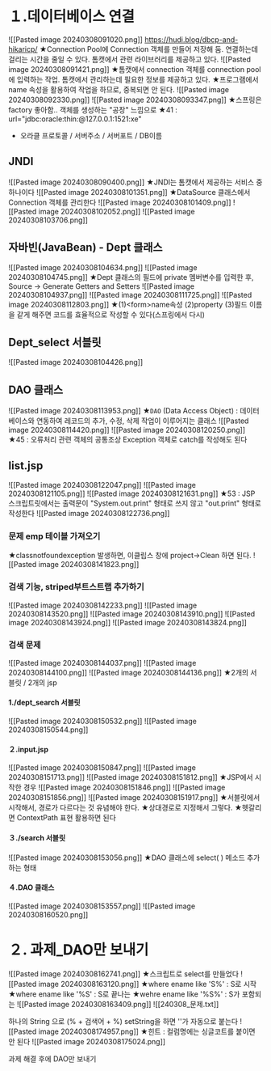 # １.데이터베이스 연결
![[Pasted image 20240308091020.png]]
https://hudi.blog/dbcp-and-hikaricp/
★Connection Pool에 Connection 객체를 만들어 저장해 둠. 연결하는데 걸리는 시간을 줄일 수 있다. 톰캣에서  관련 라이브러리를 제공하고 있다.
![[Pasted image 20240308091421.png]]
★톰캣에서 connection 객체를 connection pool에 입력하는 작업. 톰캣에서 관리하는데 필요한 정보를 제공하고 있다.
★프로그램에서 name 속성을 활용하여 작업을 하므로, 중복되면 안 된다.
![[Pasted image 20240308092330.png]]
![[Pasted image 20240308093347.png]]
★스프링은 factory 좋아함.. 객체를 생성하는 "공장" 느낌으로
★41 : url="jdbc:oracle:thin:@127.0.0.1:1521:xe"
- 오라클 프로토콜 / 서버주소 / 서버포트 / DB이름

## JNDI
![[Pasted image 20240308090400.png]]
★JNDI는 톰캣에서 제공하는 서비스 중 하나이다
![[Pasted image 20240308101351.png]]
★DataSource 클래스에서 Connection 객체를 관리한다
![[Pasted image 20240308101409.png]]
![[Pasted image 20240308102052.png]]
![[Pasted image 20240308103706.png]]



## 자바빈(JavaBean) - Dept 클래스
![[Pasted image 20240308104634.png]]
![[Pasted image 20240308104745.png]]
★Dept 클래스의 필드에 private 멤버변수를 입력한 후, Source -> Generate Getters and Setters
![[Pasted image 20240308104937.png]]
![[Pasted image 20240308111725.png]]
![[Pasted image 20240308112803.png]]
★(1)\<form>name속성 (2)property (3)필드 이름을 같게 해주면 코드를 효율적으로 작성할 수 있다(스프링에서 다시)



## Dept_select 서블릿
![[Pasted image 20240308104426.png]]



## DAO 클래스
![[Pasted image 20240308113953.png]]
★`DAO` (Data Access Object) : 데이터베이스와 연동하여 레코드의 추가, 수정, 삭제 작업이 이루어지는 클래스
![[Pasted image 20240308114420.png]]
![[Pasted image 20240308120250.png]]
★45 : 오류처리 관련 객체의 공통조상 Exception 객체로 catch를 작성해도 된다


## list.jsp
![[Pasted image 20240308122047.png]]
![[Pasted image 20240308121105.png]]
![[Pasted image 20240308121631.png]]
★53 : JSP 스크립트릿에서는 출력문이 "System.out.print" 형태로 쓰지 않고 "out.print" 형태로 작성한다
![[Pasted image 20240308122736.png]]


### 문제 emp 테이블 가져오기
★classnotfoundexception 발생하면, 이클립스 창에 project->Clean 하면 된다.
![[Pasted image 20240308141823.png]]


### 검색 기능, striped부트스트랩 추가하기
![[Pasted image 20240308142233.png]]
![[Pasted image 20240308143520.png]]
![[Pasted image 20240308143910.png]]
![[Pasted image 20240308143924.png]]
![[Pasted image 20240308143824.png]]


### 검색 문제
![[Pasted image 20240308144037.png]]
![[Pasted image 20240308144100.png]]
![[Pasted image 20240308144136.png]]
★2개의 서블릿 / 2개의 jsp

#### 1./dept_search 서블릿
![[Pasted image 20240308150532.png]]
![[Pasted image 20240308150544.png]]



#### ２.input.jsp
![[Pasted image 20240308150847.png]]
![[Pasted image 20240308151713.png]]
![[Pasted image 20240308151812.png]]
★JSP에서 시작한 경우
![[Pasted image 20240308151846.png]]
![[Pasted image 20240308151856.png]]
![[Pasted image 20240308151917.png]]
★서블릿에서 시작해서, 경로가 다르다는 것 유념해야 한다.
★상대경로로 지정해서 그렇다.
★헷갈리면 ContextPath 표현 활용하면 된다


#### ３./search 서블릿
![[Pasted image 20240308153056.png]]
★DAO 클래스에 select( ) 메소드 추가하는 형태



#### ４.DAO 클래스
![[Pasted image 20240308153557.png]]
![[Pasted image 20240308160520.png]]




# ２. 과제_DAO만 보내기
![[Pasted image 20240308162741.png]]
★스크립트로 select를 만들었다
![[Pasted image 20240308163120.png]]
★where ename like 'S%' : S로 시작
★where ename like '%S' : S로 끝나는
★wehre ename like '%S%' : S가 포함되는
![[Pasted image 20240308163409.png]]
![[240308_문제.txt]]

하나의 String 으로 (% + 검색어 + %)
setString을 하면 ''가 자동으로 붙는다
![[Pasted image 20240308174957.png]]
★힌트 : 컬럼명에는 싱글코트를 붙이면 안 된다
![[Pasted image 20240308175024.png]]

과제 해결 후에 DAO만 보내기

